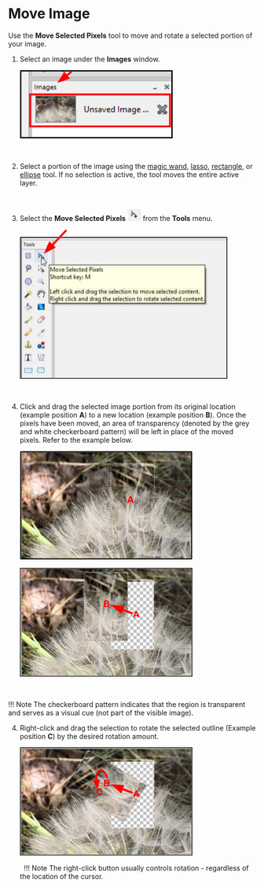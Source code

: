 # Move Image
Use the **Move Selected Pixels** tool to move and rotate a selected portion of your image.  

1. Select an image under the **Images** window.  

     ![Image Window select image](img/selectimageflower.png)  

    &nbsp; 
 
  
2. Select a portion of the image using the [magic wand](wand.md), [lasso](lasso.md), [rectangle](rectangle.md), or [ellipse](ellipse.md) tool. If no selection is active, the tool moves the entire active layer.
 
    &nbsp; 

3. Select the **Move Selected Pixels** ![Move Selection Tool](img/overview/movepix.png) from the **Tools** menu.

     ![Select Move Selection Tool](img/selectmoveselectedpixels.png)  
 
    &nbsp;

3. Click and drag the selected image portion from its original location (example position **A**) to a new location (example position **B**). Once the pixels have been moved, an area of transparency (denoted by the grey and white checkerboard pattern) will be left in place of the moved pixels. Refer to the example below.  

    ![Move selected image](img/movepixelsa.png)  

    ![Move selected image partly](img/movepixelsb.png)  
 
    &nbsp;

!!! Note 
    The checkerboard pattern indicates that the region is transparent and serves as a visual cue (not part of the visible image).

4.  Right-click and drag the selection to rotate the selected outline (Example position **C**) by the desired rotation amount.  

    ![Move selected image final](img/movepixelsc.png)  
 
    &nbsp;
!!! Note 
    The right-click button usually controls rotation - regardless of the location of the cursor.  
